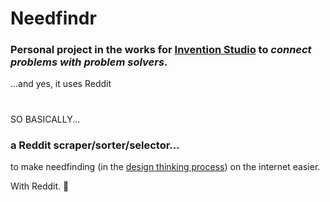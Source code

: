 # Needfindr #

### Personal project in the works for [Invention Studio](https://www.nuevaschool.org/istudio) to _connect problems with problem solvers_. ###

...and yes, it uses Reddit


# #
SO BASICALLY...
### a Reddit scraper/sorter/selector... ###
to make needfinding (in the [design thinking process](https://www.google.com/search?q=design+thinking&oq=design+thinking&aqs=chrome..69i57j0i433i512j0i512l8.2456j0j7&sourceid=chrome&ie=UTF-8)) on the internet easier.

With Reddit. 🤗
